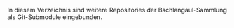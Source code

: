 In diesem Verzeichnis sind weitere Repositories der Bschlangaul-Sammlung als Git-Submodule eingebunden.
